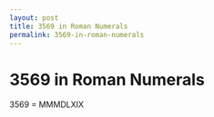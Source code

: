 ```yaml
---
layout: post
title: 3569 in Roman Numerals
permalink: 3569-in-roman-numerals
---
```


# 3569 in Roman Numerals

3569 = MMMDLXIX
